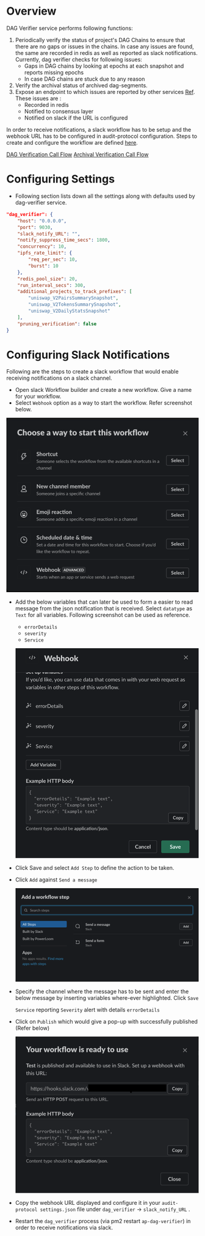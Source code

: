 # Overview
DAG Verifier service performs following functions:
1. Periodically verify the status of project's DAG Chains to ensure that there are no gaps or issues in the chains. In case any issues are found, the same are recorded in redis as well as reported as slack notifications.
    Currently, dag verifier checks for following issues:
    - Gaps in DAG chains by looking at epochs at each snapshot and reports missing epochs
    - In case DAG chains are stuck due to any reason
2. Verify the archival status of archived dag-segments.
3. Expose an endpoint to which issues are reported by other services [Ref](https://github.com/PowerLoom/audit-protocol-private/issues/143). These issues are :
    - Recorded in redis
    - Notified to consensus layer
    - Notified on slack if the URL is configured

In order to receive notifications, a slack workflow has to be setup and the webhook URL has to be configured in audit-protocol configuration. Steps to create and configure the workflow are defined [here](#configuring-slack-notifications).

[DAG Verification Call Flow](../../docs/images/DAGVerifier_CallFlow.png)
[Archival Verification Call Flow](../../docs/images/PruningVerifier_CallFlow.png)

# Configuring Settings
* Following section lists down all the settings along with defaults used by dag-verifier service.
```json
"dag_verifier": {
    "host": "0.0.0.0",
    "port": 9030,
    "slack_notify_URL": "",
    "notify_suppress_time_secs": 1800,
    "concurrency": 10,
    "ipfs_rate_limit": {
        "req_per_sec": 10,
        "burst": 10
    },
    "redis_pool_size": 20,
    "run_interval_secs": 300,
    "additional_projects_to_track_prefixes": [
        "uniswap_V2PairsSummarySnapshot",
        "uniswap_V2TokensSummarySnapshot",
        "uniswap_V2DailyStatsSnapshot"
    ],
    "pruning_verification": false
}
```

# Configuring Slack Notifications
Following are the steps to create a slack workflow that would enable receiving notifications on a slack channel.

- Open slack Workflow builder and create a new workflow. Give a name for your workflow.
- Select `Webhook` option as a way to start the workflow. Refer screenshot below.

![slack-workflow-start.png](images/slack-workflow-start.png)

- Add the below variables that can later be used to form a easier to read message from the json notification that is received. Select `datatype` as `Text` for all variables. Following screenshot can be used as reference.
    - `errorDetails`
    - `severity`
    - `Service`

    ![slack-workflow-vars.png](images/slack-workflow-vars.png)

- Click Save and select `Add Step` to define the action to be taken.
- Click `Add` against `Send a message`

    ![slack-workflow-msg.png](images/slack-workflow-msg.png)

- Specify the channel where the message has to be sent and enter the below message by inserting variables where-ever highlighted. Click `Save`

    `Service` reporting `Severity` alert with details `errorDetails`

- Click on `Publish`  which would give a pop-up with successfully published (Refer below)

    ![slack-workflow-publish.png](images/slack-workflow-publish.png)

- Copy the webhook URL displayed and configure it in your `audit-protocol settings.json` file under `dag_verifier` → `slack_notify_URL` .
- Restart the `dag_verifier` process (via pm2 restart `ap-dag-verifier`)  in order to receive notifications via slack.